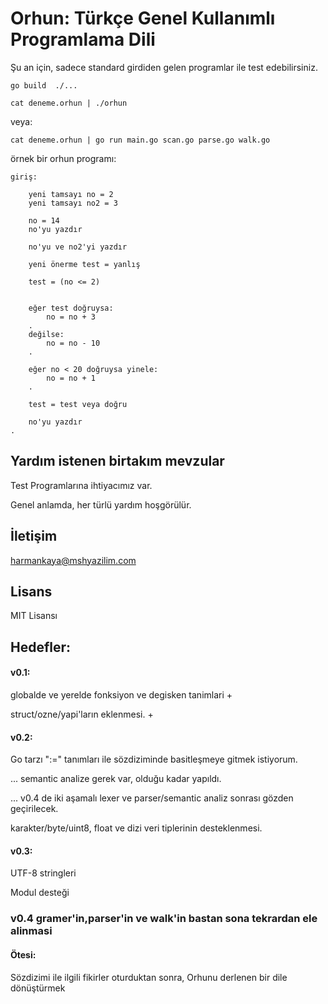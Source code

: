 # Orhun: Türkçe Genel Kullanımlı Programlama Dili

Şu an için, sadece standard girdiden gelen programlar ile test edebilirsiniz.

```go build  ./...```

```cat deneme.orhun | ./orhun```

veya:

```cat deneme.orhun | go run main.go scan.go parse.go walk.go```

örnek bir orhun programı:
```
giriş:

	yeni tamsayı no = 2
	yeni tamsayı no2 = 3

	no = 14
	no'yu yazdır

	no'yu ve no2'yi yazdır

	yeni önerme test = yanlış

	test = (no <= 2)


	eğer test doğruysa:
		no = no + 3
	.
	değilse:
		no = no - 10
	.

	eğer no < 20 doğruysa yinele:
		no = no + 1
	.

	test = test veya doğru

	no'yu yazdır
.
```

## Yardım istenen birtakım mevzular

Test Programlarına ihtiyacımız var.

Genel anlamda, her türlü yardım hoşgörülür.

## İletişim

harmankaya@mshyazilim.com 

## Lisans

MIT Lisansı

## Hedefler:

#### v0.1:
globalde ve yerelde fonksiyon ve degisken tanimlari +

struct/ozne/yapi'ların eklenmesi. +

#### v0.2:

Go tarzı ":=" tanımları ile sözdiziminde basitleşmeye gitmek istiyorum.

...  semantic analize gerek var, olduğu kadar yapıldı.

... v0.4 de iki aşamalı lexer ve parser/semantic analiz sonrası gözden geçirilecek.

karakter/byte/uint8, float ve dizi veri tiplerinin desteklenmesi.

#### v0.3:

UTF-8 stringleri

Modul desteği

### v0.4 gramer'in,parser'in ve walk'in bastan sona tekrardan ele alinmasi

#### Ötesi:
Sözdizimi ile ilgili fikirler oturduktan sonra, Orhunu derlenen bir dile dönüştürmek 
